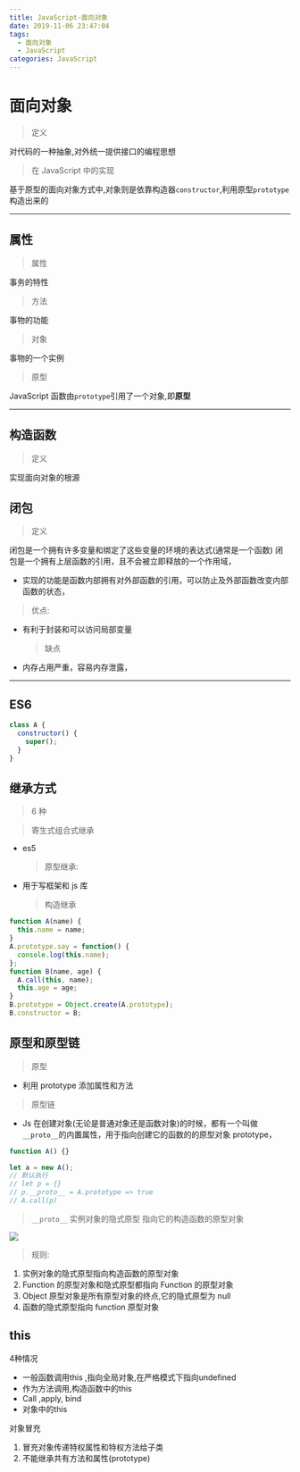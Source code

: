 ```yaml
---
title: JavaScript-面向对象
date: 2019-11-06 23:47:04
tags:
  - 面向对象
  - JavaScript
categories: JavaScript
---
```


# 面向对象

> 定义

对代码的一种抽象,对外统一提供接口的编程思想

> 在 JavaScript 中的实现

基于原型的面向对象方式中,对象则是依靠构造器`constructor`,利用原型`prototype`构造出来的

---

## 属性

> 属性

事务的特性

> 方法

事物的功能

> 对象

事物的一个实例

> 原型

JavaScript 函数由`prototype`引用了一个对象,即**原型**

---

## 构造函数

> 定义

实现面向对象的根源

## 闭包

> 定义

闭包是一个拥有许多变量和绑定了这些变量的环境的表达式(通常是一个函数)
闭包是一个拥有上层函数的引用，且不会被立即释放的一个作用域，

- 实现的功能是函数内部拥有对外部函数的引用，可以防止及外部函数改变内部函数的状态，

> 优点:

- 有利于封装和可以访问局部变量
  > 缺点
- 内存占用严重，容易内存泄露，

---

## ES6

```javascript
class A {
  constructor() {
    super();
  }
}
```

## 继承方式

> 6 种

> 寄生式组合式继承

- es5
  > 原型继承:
- 用于写框架和 js 库
  > 构造继承

```javascript
function A(name) {
  this.name = name;
}
A.prototype.say = function() {
  console.log(this.name);
};
function B(name, age) {
  A.call(this, name);
  this.age = age;
}
B.prototype = Object.create(A.prototype);
B.constructor = B;
```

## 原型和原型链

> 原型

- 利用 prototype 添加属性和方法

> 原型链

- Js 在创建对象(无论是普通对象还是函数对象)的时候，都有一个叫做`__proto__`的内置属性，用于指向创建它的函数的的原型对象 prototype，

```js
function A() {}

let a = new A();
// 默认执行
// let p = {}
// p.__proto__ = A.prototype => true
// A.call(p)
```

> `__proto__`
> 实例对象的隐式原型
> 指向它的构造函数的原型对象

![](https://yimg.xjdd.xyz//原型链图.png)

> 规则:

1. 实例对象的隐式原型指向构造函数的原型对象
2. Function 的原型对象和隐式原型都指向 Function 的原型对象
3. Object 原型对象是所有原型对象的终点,它的隐式原型为 null
4. 函数的隐式原型指向 function 原型对象

## this

4种情况

- 一般函数调用this ,指向全局对象,在严格模式下指向undefined
- 作为方法调用,构造函数中的this
- Call ,apply, bind
- 对象中的this

对象冒充
1. 冒充对象传递特权属性和特权方法给子类
2. 不能继承共有方法和属性(prototype)